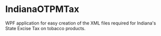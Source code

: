 IndianaOTPMTax
==============

WPF application for easy creation of the XML files required for Indiana's State Excise Tax on tobacco products.
